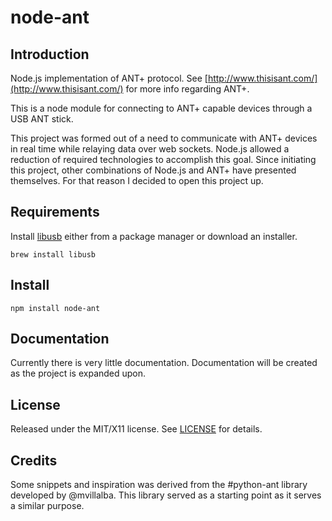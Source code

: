 node-ant
===

Introduction
------------
Node.js implementation of ANT+ protocol. See [http://www.thisisant.com/](http://www.thisisant.com/) for more info regarding ANT+.

This is a node module for connecting to ANT+ capable devices through a USB ANT stick.

This project was formed out of a need to communicate with ANT+ devices in real time while relaying data over web sockets.  Node.js allowed a reduction of required technologies to accomplish this goal.  Since initiating this project, other combinations of Node.js and ANT+ have presented themselves. For that reason I decided to open this project up.


Requirements
-------
Install [libusb](http://www.libusb.org) either from a package manager or download an installer.

```
brew install libusb
```

Install
-------
```
npm install node-ant
```


Documentation
-------------
Currently there is very little documentation.  Documentation will be created as the project is expanded upon.


License
-------
Released under the MIT/X11 license. See [LICENSE](LICENSE.md) for details.


Credits
-------
Some snippets and inspiration was derived from the #python-ant library developed by @mvillalba.  This library served as a starting point as it serves a similar purpose.